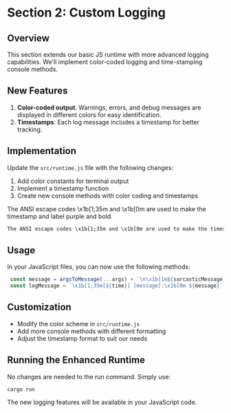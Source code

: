 # Section 2: Custom Logging

## Overview
This section extends our basic JS runtime with more advanced logging capabilities. We'll implement color-coded logging and time-stamping console methods.

## New Features

1. **Color-coded output**: Warnings, errors, and debug messages are displayed in different colors for easy identification.
2. **Timestamps**: Each log message includes a timestamp for better tracking.

## Implementation

Update the `src/runtime.js` file with the following changes:

1. Add color constants for terminal output
2. Implement a timestamp function
3. Create new console methods with color coding and timestamps


The ANSI escape codes \x1b[1;35m and \x1b[0m are used to make the timestamp and label purple and bold.

```markdown
The ANSI escape codes \x1b[1;35m and \x1b[0m are used to make the timestamp and label purple and bold.
```

## Usage

In your JavaScript files, you can now use the following methods:

```javascript
 const message = argsToMessage(...args) + `\n\x1b[1m${sarcasticMessage}\x1b[0m`;
 const logMessage = `\x1b[1;35m[${time}] [message]:\x1b[0m ${message}`;
```

## Customization

- Modify the color scheme in `src/runtime.js`
- Add more console methods with different formatting
- Adjust the timestamp format to suit our needs

## Running the Enhanced Runtime

No changes are needed to the run command. Simply use:
```
cargo run
```

The new logging features will be available in your JavaScript code.

